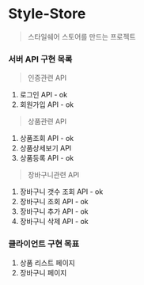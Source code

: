 # Style-Store
> 스타일쉐어 스토어를 만드는 프로젝트



### 서버 API 구현 목록

> 인증관련 API
1. 로그인 API - ok
2. 회원가입 API - ok



> 상품관련 API
1. 상품조회 API - ok
2. 상품상세보기 API
3. 상품등록 API - ok



> 장바구니관련 API
1. 장바구니 갯수 조회 API - ok
2. 장바구니 조회 API - ok
3. 장바구니 추가 API - ok
4. 장바구니 삭제 API - ok



### 클라이언트 구현 목표

1. 상품 리스트 페이지
2. 장바구니 페이지